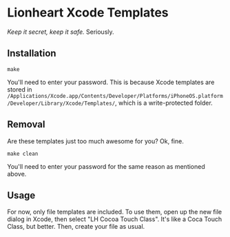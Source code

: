 Lionheart Xcode Templates
=========================

_Keep it secret, keep it safe._ Seriously.

Installation
------------

```
make
```

You'll need to enter your password. This is because Xcode templates are stored in `/Applications/Xcode.app/Contents/Developer/Platforms/iPhoneOS.platform/Developer/Library/Xcode/Templates/`, which is a write-protected folder.

Removal
-------

Are these templates just too much awesome for you? Ok, fine.

```
make clean
```

You'll need to enter your password for the same reason as mentioned above.

Usage
-----

For now, only file templates are included. To use them, open up the new file dialog in Xcode, then select "LH Cocoa Touch Class". It's like a Coca Touch Class, but better. Then, create your file as usual.

